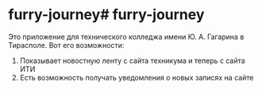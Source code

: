 # furry-journey﻿# furry-journey
Это приложение для технического колледжа имени Ю. А. Гагарина в Тирасполе.
Вот его возможности:
1. Показывает новостную ленту с сайта техникума и теперь с сайта ИТИ
2. Есть возможность получать уведомления о новых записях на сайте
